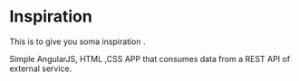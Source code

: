 # Inspiration

This is to give you soma inspiration .

Simple AngularJS, HTML ,CSS APP that consumes data from a REST API of external service.

